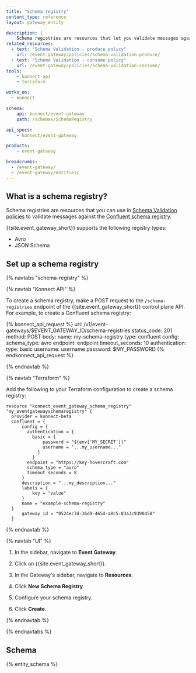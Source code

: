 ```yaml
---
title: "Schema registry"
content_type: reference
layout: gateway_entity

description: |
    Schema registries are resources that let you validate messages against the Confluent schema registry.
related_resources:
  - text: "Schema Validation - produce policy"
    url: /event-gateway/policies/schema-validation-produce/
  - text: "Schema Validation - consume policy"
    url: /event-gateway/policies/schema-validation-consume/
tools:
    - konnect-api
    - terraform

works_on:
  - konnect

schema:
    api: konnect/event-gateway
    path: /schemas/SchemaRegistry

api_specs:
    - konnect/event-gateway

products:
    - event-gateway

breadcrumbs:
  - /event-gateway/
  - /event-gateway/entities/
---
```


## What is a schema registry?

Schema registries are resources that you can use in [Schema Validation policies](/event-gateway/policies/)
to validate messages against the [Confluent schema registry](https://docs.confluent.io/platform/current/schema-registry/index.html).

{{site.event_gateway_short}} supports the following registry types:
* Avro
* JSON Schema

## Set up a schema registry

{% navtabs "schema-registry" %}

{% navtab "Konnect API" %}

To create a schema registry, make a POST request to the `/schema-registries` endpoint of the {{site.event_gateway_short}} control plane API.
For example, to create a Confluent schema registry:

<!--vale off-->
{% konnect_api_request %}
url: /v1/event-gateways/$EVENT_GATEWAY_ID/schema-registries
status_code: 201
method: POST
body:
  name: my-schema-registry
  type: confluent
  config:
    schema_type: avro
    endpoint: endpoint
    timeout_seconds: 10
    authentication:
      type: basic
      username: username
      password: $MY_PASSWORD
{% endkonnect_api_request %}
<!--vale on-->

{% endnavtab %}

{% navtab "Terraform" %}

Add the following to your Terraform configuration to create a schema registry:

```hcl
resource "konnect_event_gateway_schema_registry" "my_eventgatewayschemaregistry" {
  provider = konnect-beta
  confluent = {
      config = {
        authentication = {
          basic = {
              password = "${env['MY_SECRET']}"
              username = "...my_username..."
            }
          }
        endpoint = "https://key-hovercraft.com"
        schema_type = "avro"
        timeout_seconds = 8
      }
      description = "...my_description..."
      labels = {
          key = "value"
      }
      name = "example-schema-registry"
  }
      gateway_id = "9524ec7d-36d9-465d-a8c5-83a3c9390458"
  }
```

{% endnavtab %}

{% navtab "UI" %}

1. In the sidebar, navigate to **Event Gateway**.

1. Click an {{site.event_gateway_short}}.

1. In the Gateway's sidebar, navigate to **Resources**.

1. Click **New Schema Registry**.

1. Configure your schema registry.

1. Click **Create**.

{% endnavtab %}

{% endnavtabs %}

## Schema

{% entity_schema %}
